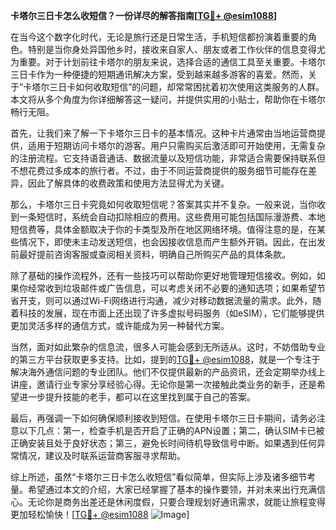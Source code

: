 **卡塔尔三日卡怎么收短信？一份详尽的解答指南[[TG💪+ @esim1088](https://t.me/s/esim1088)]**

在当今这个数字化时代，无论是旅行还是日常生活，手机短信都扮演着重要的角色。特别是当你身处异国他乡时，接收来自家人、朋友或者工作伙伴的信息变得尤为重要。对于计划前往卡塔尔的朋友来说，选择合适的通信工具至关重要。卡塔尔三日卡作为一种便捷的短期通讯解决方案，受到越来越多游客的喜爱。然而，关于“卡塔尔三日卡如何收取短信”的问题，却常常困扰着初次使用这类服务的人群。本文将从多个角度为你详细解答这一疑问，并提供实用的小贴士，帮助你在卡塔尔畅行无阻。

首先，让我们来了解一下卡塔尔三日卡的基本情况。这种卡片通常由当地运营商提供，适用于短期访问卡塔尔的游客。用户只需购买后激活即可开始使用，无需复杂的注册流程。它支持语音通话、数据流量以及短信功能，非常适合需要保持联系但不想花费过多成本的旅行者。不过，由于不同运营商提供的服务细节可能存在差异，因此了解具体的收费政策和使用方法显得尤为关键。

那么，卡塔尔三日卡究竟如何收取短信呢？答案其实并不复杂。一般来说，当你收到一条短信时，系统会自动扣除相应的费用。这些费用可能包括国际漫游费、本地短信费等，具体金额取决于你的卡类型及所在地区网络环境。值得注意的是，在某些情况下，即使未主动发送短信，也会因接收信息而产生额外开销。因此，在出发前最好提前咨询客服或查阅相关资料，明确自己所购买产品的具体条款。

除了基础的操作流程外，还有一些技巧可以帮助你更好地管理短信接收。例如，如果你经常收到垃圾邮件或广告信息，可以考虑关闭不必要的通知选项；如果希望节省开支，则可以通过Wi-Fi网络进行沟通，减少对移动数据流量的需求。此外，随着科技的发展，现在市面上还出现了许多虚拟号码服务（如eSIM），它们能够提供更加灵活多样的通信方式，或许能成为另一种替代方案。

当然，面对如此繁杂的信息流，很多人可能会感到无所适从。这时，不妨借助专业的第三方平台获取更多支持。比如，提到的[TG💪+ @esim1088](https://t.me/s/esim1088)，就是一个专注于解决海外通信问题的专业团队。他们不仅提供最新的产品资讯，还会定期举办线上讲座，邀请行业专家分享经验心得。无论你是第一次接触此类业务的新手，还是希望进一步提升技能的老手，都可以在这里找到属于自己的答案。

最后，再强调一下如何确保顺利接收到短信。在使用卡塔尔三日卡期间，请务必注意以下几点：第一，检查手机是否开启了正确的APN设置；第二，确认SIM卡已被正确安装且处于良好状态；第三，避免长时间待机导致信号中断。如果遇到任何异常情况，建议及时联系运营商客服寻求帮助。

综上所述，虽然“卡塔尔三日卡怎么收短信”看似简单，但实际上涉及诸多细节考量。希望通过本文的介绍，大家已经掌握了基本的操作要领，并对未来出行充满信心。无论你是商务出差还是休闲度假，只要合理规划好通讯需求，就能让旅程变得更加轻松愉快！[[TG💪+ @esim1088](https://t.me/s/esim1088) ![Image](https://i.postimg.cc/4NQfJmqS/Snipaste-2025-05-13-00-14-12.png)]